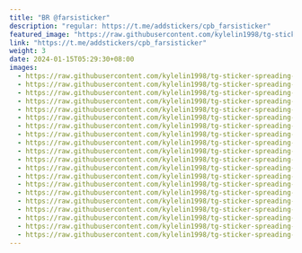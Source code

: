 ```yaml
---
title: "BR @farsisticker"
description: "regular: https://t.me/addstickers/cpb_farsisticker"
featured_image: "https://raw.githubusercontent.com/kylelin1998/tg-sticker-spreading-worldwide-images/main/img/8b562e58-b91d-4b5a-bb9f-a78ea42e5eba.jpg"
link: "https://t.me/addstickers/cpb_farsisticker"
weight: 3
date: 2024-01-15T05:29:30+08:00
images:
  - https://raw.githubusercontent.com/kylelin1998/tg-sticker-spreading-worldwide-images/main/img/8b562e58-b91d-4b5a-bb9f-a78ea42e5eba.jpg
  - https://raw.githubusercontent.com/kylelin1998/tg-sticker-spreading-worldwide-images/main/img/bd53281c-3839-4a18-b4bb-d6f8b5bcd530.jpg
  - https://raw.githubusercontent.com/kylelin1998/tg-sticker-spreading-worldwide-images/main/img/ede15f08-dffe-4370-b050-86b9373cdd34.jpg
  - https://raw.githubusercontent.com/kylelin1998/tg-sticker-spreading-worldwide-images/main/img/0a2c294f-4199-4a5c-8125-f62094642c19.jpg
  - https://raw.githubusercontent.com/kylelin1998/tg-sticker-spreading-worldwide-images/main/img/3a6ae3a6-90df-4ce2-b422-f8950924d394.jpg
  - https://raw.githubusercontent.com/kylelin1998/tg-sticker-spreading-worldwide-images/main/img/cc0fee5e-14a6-414c-afd1-5e028ad77e3c.jpg
  - https://raw.githubusercontent.com/kylelin1998/tg-sticker-spreading-worldwide-images/main/img/f2ecb625-07fd-49a6-b433-3f351841edef.jpg
  - https://raw.githubusercontent.com/kylelin1998/tg-sticker-spreading-worldwide-images/main/img/52d342a3-6d27-4d78-a440-7de65cd2eafe.jpg
  - https://raw.githubusercontent.com/kylelin1998/tg-sticker-spreading-worldwide-images/main/img/1f3d4247-ee39-4a3d-b8e6-6ab62368b3ca.jpg
  - https://raw.githubusercontent.com/kylelin1998/tg-sticker-spreading-worldwide-images/main/img/ff8651fe-6ab3-40fa-96c3-aa76fe49bab8.jpg
  - https://raw.githubusercontent.com/kylelin1998/tg-sticker-spreading-worldwide-images/main/img/d8b68862-3305-49f4-b91a-4033fd0e6e21.jpg
  - https://raw.githubusercontent.com/kylelin1998/tg-sticker-spreading-worldwide-images/main/img/ff432379-791c-41d6-8a28-c15dc86e7ba4.jpg
  - https://raw.githubusercontent.com/kylelin1998/tg-sticker-spreading-worldwide-images/main/img/5e381573-86dc-4b88-8bdd-8627aaea5f1d.jpg
  - https://raw.githubusercontent.com/kylelin1998/tg-sticker-spreading-worldwide-images/main/img/d55707f7-c7e7-4469-81dd-4f61cdf444d1.jpg
  - https://raw.githubusercontent.com/kylelin1998/tg-sticker-spreading-worldwide-images/main/img/62ce5764-cc33-4a0e-a011-bb8617cf6322.jpg
  - https://raw.githubusercontent.com/kylelin1998/tg-sticker-spreading-worldwide-images/main/img/39429515-3afd-4617-991f-bc88916f58c6.jpg
  - https://raw.githubusercontent.com/kylelin1998/tg-sticker-spreading-worldwide-images/main/img/31b121d7-f411-4b17-9b0e-e0aafe35b0f0.jpg
  - https://raw.githubusercontent.com/kylelin1998/tg-sticker-spreading-worldwide-images/main/img/e11a38f5-0b53-44a8-addc-2b20a1c7e52f.jpg
  - https://raw.githubusercontent.com/kylelin1998/tg-sticker-spreading-worldwide-images/main/img/1bc52fd6-0dc7-4dc1-8623-66295e4fbae7.jpg
  - https://raw.githubusercontent.com/kylelin1998/tg-sticker-spreading-worldwide-images/main/img/824cf342-08ea-4fb9-aa8e-cbb49ecd0ccd.jpg
---
```

